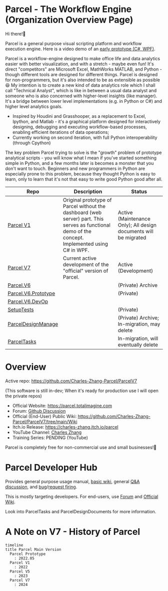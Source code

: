# Parcel - The Workflow Engine (Organization Overview Page)

Hi there!👋

Parcel is a general purpose visual scripting platform and workflow execution engine. Here is a video demo of an [early prototype (C#, WPF)](https://youtu.be/yEHaf_4y5AE).

Parcel is a workflow-engine designed to make office life and data analytics easier with better visualization, and with a stretch - maybe even fun! It's direct "competitors" are Microsoft Excel, MathWorks MATLAB, and Python - though different tools are designed for different things. Parcel is designed for non-programmers, but it's also intended to be as extensible as possible 😆 My intention is to create a new kind of data analytics role which I shall call "Technical Analyst", which is like in between a usual data analyst and someone who is also concerned with higher-level insights (like manager). It's a bridge between lower level implementations (e.g. in Python or C#) and higher level analytics goals.

* Inspired by Houdini and Grasshooper, as a replacement to Excel, Ipython, and Matlab - it's a graphical platform designed for interactively designing, debugging and executing workflow-based processes, enabling efficient iterations of data operations; 
* Currently working on second iteration, with full Python interoperability (through Cpython)

The key problem Parcel trying to solve is the "growth" problem of prototype analytical scripts - you will know what I mean if you've started something simple in Python, and a few months later is becomes a monster that you don't want to touch. Beginners and new programmers in Python are especially prone to this problem, because they thought Python is easy to learn, only to learn that it's not that easy to write good Python good after all.

|Repo|Description|Status|
|-|-|-|
|[Parcel V1](https://github.com/Charles-Zhang-Parcel/Parcel_V1)|Original prototype of Parcel without the dashboard (web server) part. This serves as functional demo of the concept. Implemented using C# in WPF.|Active (Maintenance Only); All design documents will be migrated|
|[Parcel V7](https://github.com/Charles-Zhang-Parcel/ParcelV7)|Current active development of the "official" version of Parcel.|Active (Development)|
|[Parcel.V6](https://github.com/Charles-Zhang-Parcel/Parcel.V6)||(Private) Archive|
|[Parcel.V6.Prototype](https://github.com/Charles-Zhang-Parcel/Parcel.V6.Prototype)||(Private)|
|[Parcel.V6.DevOp](https://github.com/Charles-Zhang-Parcel/Parcel.V6.DevOp)|||
|[SetupTests](https://github.com/Charles-Zhang-Parcel/SetupTests)||(Private)|
|[ParcelDesignManage](https://github.com/Charles-Zhang-Parcel/ParcelDesignManage)||(Private) Archive; In-migration, may delete|
|[ParcelTasks](https://github.com/Charles-Zhang-Parcel/ParcelTasks)||In-migration, will eventually delete|

# Overview

Active repo: https://github.com/Charles-Zhang-Parcel/ParcelV7

(This software is still in-dev; When it's ready for production use I will open the private repos)

* Official Website: https://parcel.totalimagine.com
* Forum: [Github Discussion](https://github.com/Charles-Zhang-Parcel/ParcelV7/discussions)
* Official (End-User) Public Wiki: https://github.com/Charles-Zhang-Parcel/ParcelV7/tree/main/Wiki
* Itch.io Release: https://charles-zhang.itch.io/parcel
* YouTube Channel: [Charles Zhang](https://www.youtube.com/playlist?list=PLuGKdF2KHaWF6V9-eUWfelc5ZAoHCUbej) <!--In the forseeable future I will be the only one developing this, and to save management effort, I will just take all the glory and manage it under my own accounts.-->
* Training Series: PENDING (YouTube)

Parcel is completely free for non-commercial use and small businesses!🎉

# Parcel Developer Hub

Provides general purpose usage manual, [basic wiki](https://github.com/Charles-Zhang-Parcel/ParcelV7/tree/main/Wiki), general [Q&amp;A discussion](https://github.com/Charles-Zhang-Parcel/ParcelV7/discussions/categories/technical), and [bug](https://github.com/Charles-Zhang-Parcel/ParcelV7/issues)/[request firing](https://github.com/Charles-Zhang-Parcel/ParcelV7/discussions/categories/ideas).

This is mostly targeting developers. For end-users, use [Forum](https://github.com/Charles-Zhang-Parcel/ParcelV7/discussions) and [Official Wiki](https://github.com/Charles-Zhang-Parcel/ParcelV7/tree/main/Wiki).

Look into ParcelTasks and ParcelDesignDocuments for more information.

# A Note on V7 - History of Parcel

```mermaid
timeline
title Parcel Main Version
  Parcel Prototype
    : 2022.05
  Parcel V1
    : 2022
  Parcel V5
    : 2023
  Parcel V7
    : 2024
```

<!--

**Here are some ideas to get you started:**

🙋‍♀️ A short introduction - what is your organization all about?
🌈 Contribution guidelines - how can the community get involved?
👩‍💻 Useful resources - where can the community find your docs? Is there anything else the community should know?
🍿 Fun facts - what does your team eat for breakfast?
🧙 Remember, you can do mighty things with the power of [Markdown](https://docs.github.com/github/writing-on-github/getting-started-with-writing-and-formatting-on-github/basic-writing-and-formatting-syntax)
-->
